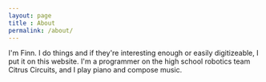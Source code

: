 ```yaml
---
layout: page
title : About
permalink: /about/
---
```


<p>I'm Finn. I do things and if they're interesting enough or easily digitizeable, I put it on this website. I'm a programmer on the high school robotics team Citrus Circuits, and I play piano and compose music. </p>
